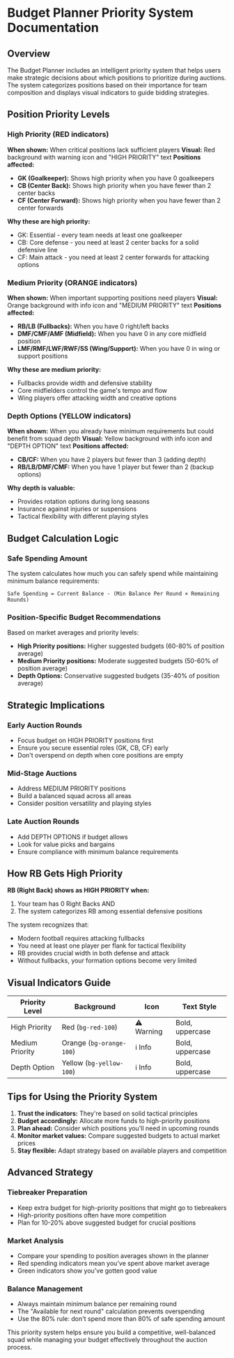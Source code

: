 # Budget Planner Priority System Documentation

## Overview
The Budget Planner includes an intelligent priority system that helps users make strategic decisions about which positions to prioritize during auctions. The system categorizes positions based on their importance for team composition and displays visual indicators to guide bidding strategies.

## Position Priority Levels

### High Priority (RED indicators)
**When shown:** When critical positions lack sufficient players
**Visual:** Red background with warning icon and "HIGH PRIORITY" text
**Positions affected:**
- **GK (Goalkeeper):** Shows high priority when you have 0 goalkeepers
- **CB (Center Back):** Shows high priority when you have fewer than 2 center backs  
- **CF (Center Forward):** Shows high priority when you have fewer than 2 center forwards

**Why these are high priority:**
- GK: Essential - every team needs at least one goalkeeper
- CB: Core defense - you need at least 2 center backs for a solid defensive line
- CF: Main attack - you need at least 2 center forwards for attacking options

### Medium Priority (ORANGE indicators)
**When shown:** When important supporting positions need players
**Visual:** Orange background with info icon and "MEDIUM PRIORITY" text
**Positions affected:**
- **RB/LB (Fullbacks):** When you have 0 right/left backs
- **DMF/CMF/AMF (Midfield):** When you have 0 in any core midfield position
- **LMF/RMF/LWF/RWF/SS (Wing/Support):** When you have 0 in wing or support positions

**Why these are medium priority:**
- Fullbacks provide width and defensive stability
- Core midfielders control the game's tempo and flow
- Wing players offer attacking width and creative options

### Depth Options (YELLOW indicators) 
**When shown:** When you already have minimum requirements but could benefit from squad depth
**Visual:** Yellow background with info icon and "DEPTH OPTION" text
**Positions affected:**
- **CB/CF:** When you have 2 players but fewer than 3 (adding depth)
- **RB/LB/DMF/CMF:** When you have 1 player but fewer than 2 (backup options)

**Why depth is valuable:**
- Provides rotation options during long seasons
- Insurance against injuries or suspensions
- Tactical flexibility with different playing styles

## Budget Calculation Logic

### Safe Spending Amount
The system calculates how much you can safely spend while maintaining minimum balance requirements:
```
Safe Spending = Current Balance - (Min Balance Per Round × Remaining Rounds)
```

### Position-Specific Budget Recommendations
Based on market averages and priority levels:
- **High Priority positions:** Higher suggested budgets (60-80% of position average)
- **Medium Priority positions:** Moderate suggested budgets (50-60% of position average)  
- **Depth Options:** Conservative suggested budgets (35-40% of position average)

## Strategic Implications

### Early Auction Rounds
- Focus budget on HIGH PRIORITY positions first
- Ensure you secure essential roles (GK, CB, CF) early
- Don't overspend on depth when core positions are empty

### Mid-Stage Auctions
- Address MEDIUM PRIORITY positions
- Build a balanced squad across all areas
- Consider position versatility and playing styles

### Late Auction Rounds
- Add DEPTH OPTIONS if budget allows
- Look for value picks and bargains
- Ensure compliance with minimum balance requirements

## How RB Gets High Priority

**RB (Right Back) shows as HIGH PRIORITY when:**
1. Your team has 0 Right Backs AND
2. The system categorizes RB among essential defensive positions

The system recognizes that:
- Modern football requires attacking fullbacks
- You need at least one player per flank for tactical flexibility
- RB provides crucial width in both defense and attack
- Without fullbacks, your formation options become very limited

## Visual Indicators Guide

| Priority Level | Background | Icon | Text Style |
|---------------|------------|------|------------|
| High Priority | Red (`bg-red-100`) | ⚠️ Warning | Bold, uppercase |
| Medium Priority | Orange (`bg-orange-100`) | ℹ️ Info | Bold, uppercase |
| Depth Option | Yellow (`bg-yellow-100`) | ℹ️ Info | Bold, uppercase |

## Tips for Using the Priority System

1. **Trust the indicators:** They're based on solid tactical principles
2. **Budget accordingly:** Allocate more funds to high-priority positions
3. **Plan ahead:** Consider which positions you'll need in upcoming rounds
4. **Monitor market values:** Compare suggested budgets to actual market prices
5. **Stay flexible:** Adapt strategy based on available players and competition

## Advanced Strategy

### Tiebreaker Preparation
- Keep extra budget for high-priority positions that might go to tiebreakers
- High-priority positions often have more competition
- Plan for 10-20% above suggested budget for crucial positions

### Market Analysis
- Compare your spending to position averages shown in the planner
- Red spending indicators mean you've spent above market average
- Green indicators show you've gotten good value

### Balance Management  
- Always maintain minimum balance per remaining round
- The "Available for next round" calculation prevents overspending
- Use the 80% rule: don't spend more than 80% of safe spending amount

This priority system helps ensure you build a competitive, well-balanced squad while managing your budget effectively throughout the auction process.
